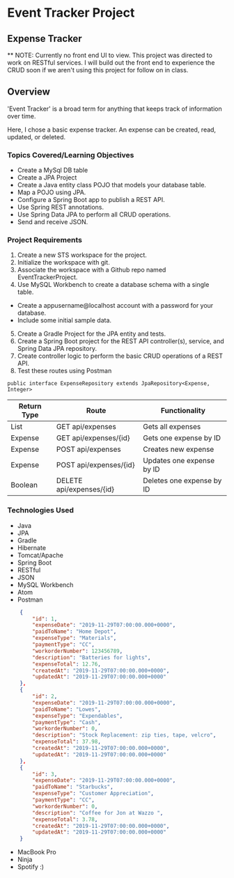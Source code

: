 # Event Tracker Project
## Expense Tracker
** NOTE: Currently no front end UI to view. This project was directed
to work on RESTful services. I will build out the front end to experience
the CRUD soon if we aren't using this project for follow on in class.

## Overview

'Event Tracker' is a broad term for anything that keeps track of information over time.

Here, I chose a basic expense tracker. An expense can be created, read,
updated, or deleted.

### Topics Covered/Learning Objectives

* Create a MySql DB table
* Create a JPA Project
* Create a Java entity class POJO that models your database table.
* Map a POJO using JPA.
* Configure a Spring Boot app to publish a REST API.
* Use Spring REST annotations.
* Use Spring Data JPA to perform all CRUD operations.
* Send and receive JSON.

### Project Requirements

1. Create a new STS workspace for the project.
2. Initialize the workspace with git.
3. Associate the workspace with a Github repo named EventTrackerProject.
4. Use MySQL Workbench to create a database schema with a single table.
- Create a appusername@localhost account with a password for your database.
- Include some initial sample data.
5. Create a Gradle Project for the JPA entity and tests.
6. Create a Spring Boot project for the REST API controller(s), service, and Spring Data JPA repository.
7. Create controller logic to perform the basic CRUD operations of a REST API.
8. Test these routes using Postman
```
public interface ExpenseRepository extends JpaRepository<Expense, Integer>
```
| Return Type   | Route                  | Functionality               |
| ------------- | ---------------------- | --------------------------- |
| List<Expense> | GET api/expenses       | Gets all expenses           |
| Expense       | GET api/expenses/{id}  | Gets one expense by ID      |
| Expense       | POST api/expenses      | Creates new expense         |
| Expense       | POST api/expenses/{id} | Updates one expense by ID   |
| Boolean       | DELETE api/expenses/{id} | Deletes one expense by ID |

### Technologies Used

* Java
* JPA
* Gradle
* Hibernate
* Tomcat/Apache
* Spring Boot
* RESTful
* JSON
* MySQL Workbench
* Atom
* Postman
```json 
    {
        "id": 1,
        "expenseDate": "2019-11-29T07:00:00.000+0000",
        "paidToName": "Home Depot",
        "expenseType": "Materials",
        "paymentType": "CC",
        "workorderNumber": 123456789,
        "description": "Batteries for lights",
        "expenseTotal": 12.76,
        "createdAt": "2019-11-29T07:00:00.000+0000",
        "updatedAt": "2019-11-29T07:00:00.000+0000"
    },
    {
        "id": 2,
        "expenseDate": "2019-11-29T07:00:00.000+0000",
        "paidToName": "Lowes",
        "expenseType": "Expendables",
        "paymentType": "Cash",
        "workorderNumber": 0,
        "description": "Stock Replacement: zip ties, tape, velcro",
        "expenseTotal": 37.98,
        "createdAt": "2019-11-29T07:00:00.000+0000",
        "updatedAt": "2019-11-29T07:00:00.000+0000"
    },
    {
        "id": 3,
        "expenseDate": "2019-11-29T07:00:00.000+0000",
        "paidToName": "Starbucks",
        "expenseType": "Customer Appreciation",
        "paymentType": "CC",
        "workorderNumber": 0,
        "description": "Coffee for Jon at Wazzo ",
        "expenseTotal": 3.78,
        "createdAt": "2019-11-29T07:00:00.000+0000",
        "updatedAt": "2019-11-29T07:00:00.000+0000"
    }
```

* MacBook Pro
* Ninja
* Spotify :)
